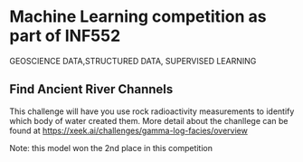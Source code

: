 # Machine Learning competition as part of INF552
GEOSCIENCE DATA,STRUCTURED DATA, SUPERVISED LEARNING

## Find Ancient River Channels
This challenge will have you use rock radioactivity measurements to identify which body of water created them.
More detail about the chanllege can be found at https://xeek.ai/challenges/gamma-log-facies/overview

Note: this model won the 2nd place in this competition

